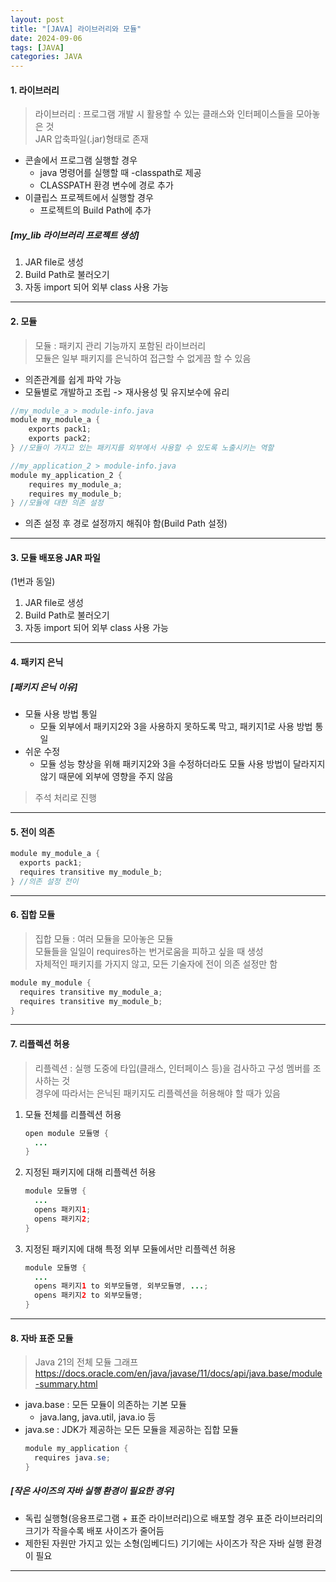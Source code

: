 ```yaml
---
layout: post
title: "[JAVA] 라이브러리와 모듈"
date: 2024-09-06
tags: [JAVA]
categories: JAVA
---
```


#### 1. 라이브러리

> 라이브러리 : 프로그램 개발 시 활용할 수 있는 클래스와 인터페이스들을 모아놓은 것   
> JAR 압축파일(.jar)형태로 존재

- 콘솔에서 프로그램 실행할 경우
  - java 명령어를 실행할 때 -classpath로 제공
  - CLASSPATH 환경 변수에 경로 추가
- 이클립스 프로젝트에서 실행할 경우
  - 프로젝트의 Build Path에 추가

##### [my_lib 라이브러리 프로젝트 생성]

1. JAR file로 생성
2. Build Path로 불러오기
3. 자동 import 되어 외부 class 사용 가능

---

#### 2. 모듈

> 모듈 : 패키지 관리 기능까지 포함된 라이브러리   
> 모듈은 일부 패키지를 은닉하여 접근할 수 없게끔 할 수 있음

- 의존관계를 쉽게 파악 가능
- 모듈별로 개발하고 조립 -> 재사용성 및 유지보수에 유리

```java
//my_module_a > module-info.java
module my_module_a {
	exports pack1;
	exports pack2;
} //모듈이 가지고 있는 패키지를 외부에서 사용할 수 있도록 노출시키는 역할
```

```java
//my_application_2 > module-info.java
module my_application_2 {
	requires my_module_a;
	requires my_module_b;
} //모듈에 대한 의존 설정
```

- 의존 설정 후 경로 설정까지 해줘야 함(Build Path 설정)

---

#### 3. 모듈 배포용 JAR 파일

(1번과 동일)
1. JAR file로 생성
2. Build Path로 불러오기
3. 자동 import 되어 외부 class 사용 가능

---

#### 4. 패키지 은닉

##### [패키지 은닉 이유]

- 모듈 사용 방법 통일
  - 모듈 외부에서 패키지2와 3을 사용하지 못하도록 막고, 패키지1로 사용 방법 통일
- 쉬운 수정
  - 모듈 성능 향상을 위해 패키지2와 3을 수정하더라도 모듈 사용 방법이 달라지지 않기 때문에 외부에 영향을 주지 않음

> 주석 처리로 진행

---

#### 5. 전이 의존

```java
module my_module_a {
  exports pack1;
  requires transitive my_module_b;
} //의존 설정 전이
```

---

#### 6. 집합 모듈

> 집합 모듈 : 여러 모듈을 모아놓은 모듈   
> 모듈들을 일일이 requires하는 번거로움을 피하고 싶을 때 생성   
> 자체적인 패키지를 가지지 않고, 모든 기술자에 전이 의존 설정만 함

```java
module my_module {
  requires transitive my_module_a;
  requires transitive my_module_b;
}
```

---

#### 7. 리플렉션 허용

> 리플렉션 : 실행 도중에 타입(클래스, 인터페이스 등)을 검사하고 구성 멤버를 조사하는 것   
> 경우에 따라서는 은닉된 패키지도 리플렉션을 허용해야 할 때가 있음

1. 모듈 전체를 리플렉션 허용
    ```java
    open module 모듈명 {
      ...
    }
    ```

2. 지정된 패키지에 대해 리플렉션 허용
    ```java
    module 모듈명 {
      ...
      opens 패키지1;
      opens 패키지2;
    }
    ```

3. 지정된 패키지에 대해 특정 외부 모듈에서만 리플렉션 허용
    ```java
    module 모듈명 {
      ...
      opens 패키지1 to 외부모듈명, 외부모듈명, ...;
      opens 패키지2 to 외부모듈명;
    }
    ```

---

#### 8. 자바 표준 모듈

> Java 21의 전체 모듈 그래프   
> https://docs.oracle.com/en/java/javase/11/docs/api/java.base/module-summary.html

- java.base : 모든 모듈이 의존하는 기본 모듈
  - java.lang, java.util, java.io 등
- java.se : JDK가 제공하는 모든 모듈을 제공하는 집합 모듈
    ```java
    module my_application {
      requires java.se;
    }
    ```

##### [작은 사이즈의 자바 실행 환경이 필요한 경우]

- 독립 실행형(응용프로그램 + 표준 라이브러리)으로 배포할 경우 표준 라이브러리의 크기가 작을수록 배포 사이즈가 줄어듬
- 제한된 자원만 가지고 있는 소형(임베디드) 기기에는 사이즈가 작은 자바 실행 환경이 필요

---